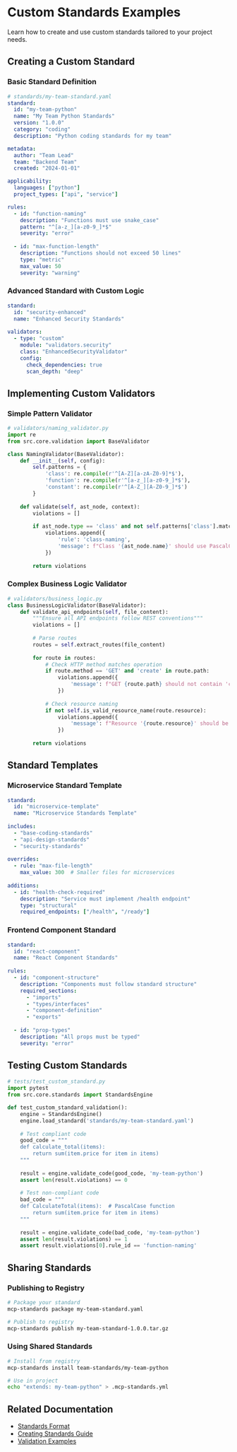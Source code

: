 # Custom Standards Examples

Learn how to create and use custom standards tailored to your project needs.

## Creating a Custom Standard

### Basic Standard Definition

```yaml
# standards/my-team-standard.yaml
standard:
  id: "my-team-python"
  name: "My Team Python Standards"
  version: "1.0.0"
  category: "coding"
  description: "Python coding standards for my team"

metadata:
  author: "Team Lead"
  team: "Backend Team"
  created: "2024-01-01"

applicability:
  languages: ["python"]
  project_types: ["api", "service"]

rules:
  - id: "function-naming"
    description: "Functions must use snake_case"
    pattern: "^[a-z_][a-z0-9_]*$"
    severity: "error"
    
  - id: "max-function-length"
    description: "Functions should not exceed 50 lines"
    type: "metric"
    max_value: 50
    severity: "warning"
```

### Advanced Standard with Custom Logic

```yaml
standard:
  id: "security-enhanced"
  name: "Enhanced Security Standards"
  
validators:
  - type: "custom"
    module: "validators.security"
    class: "EnhancedSecurityValidator"
    config:
      check_dependencies: true
      scan_depth: "deep"
```

## Implementing Custom Validators

### Simple Pattern Validator

```python
# validators/naming_validator.py
import re
from src.core.validation import BaseValidator

class NamingValidator(BaseValidator):
    def __init__(self, config):
        self.patterns = {
            'class': re.compile(r'^[A-Z][a-zA-Z0-9]*$'),
            'function': re.compile(r'^[a-z_][a-z0-9_]*$'),
            'constant': re.compile(r'^[A-Z_][A-Z0-9_]*$')
        }
    
    def validate(self, ast_node, context):
        violations = []
        
        if ast_node.type == 'class' and not self.patterns['class'].match(ast_node.name):
            violations.append({
                'rule': 'class-naming',
                'message': f"Class '{ast_node.name}' should use PascalCase"
            })
        
        return violations
```

### Complex Business Logic Validator

```python
# validators/business_logic.py
class BusinessLogicValidator(BaseValidator):
    def validate_api_endpoints(self, file_content):
        """Ensure all API endpoints follow REST conventions"""
        violations = []
        
        # Parse routes
        routes = self.extract_routes(file_content)
        
        for route in routes:
            # Check HTTP method matches operation
            if route.method == 'GET' and 'create' in route.path:
                violations.append({
                    'message': f"GET {route.path} should not contain 'create'"
                })
            
            # Check resource naming
            if not self.is_valid_resource_name(route.resource):
                violations.append({
                    'message': f"Resource '{route.resource}' should be plural"
                })
        
        return violations
```

## Standard Templates

### Microservice Standard Template

```yaml
standard:
  id: "microservice-template"
  name: "Microservice Standards Template"
  
includes:
  - "base-coding-standards"
  - "api-design-standards"
  - "security-standards"
  
overrides:
  - rule: "max-file-length"
    max_value: 300  # Smaller files for microservices
    
additions:
  - id: "health-check-required"
    description: "Service must implement /health endpoint"
    type: "structural"
    required_endpoints: ["/health", "/ready"]
```

### Frontend Component Standard

```yaml
standard:
  id: "react-component"
  name: "React Component Standards"
  
rules:
  - id: "component-structure"
    description: "Components must follow standard structure"
    required_sections:
      - "imports"
      - "types/interfaces"
      - "component-definition"
      - "exports"
      
  - id: "prop-types"
    description: "All props must be typed"
    severity: "error"
```

## Testing Custom Standards

```python
# tests/test_custom_standard.py
import pytest
from src.core.standards import StandardsEngine

def test_custom_standard_validation():
    engine = StandardsEngine()
    engine.load_standard('standards/my-team-standard.yaml')
    
    # Test compliant code
    good_code = """
    def calculate_total(items):
        return sum(item.price for item in items)
    """
    
    result = engine.validate_code(good_code, 'my-team-python')
    assert len(result.violations) == 0
    
    # Test non-compliant code
    bad_code = """
    def CalculateTotal(items):  # PascalCase function
        return sum(item.price for item in items)
    """
    
    result = engine.validate_code(bad_code, 'my-team-python')
    assert len(result.violations) == 1
    assert result.violations[0].rule_id == 'function-naming'
```

## Sharing Standards

### Publishing to Registry

```bash
# Package your standard
mcp-standards package my-team-standard.yaml

# Publish to registry
mcp-standards publish my-team-standard-1.0.0.tar.gz
```

### Using Shared Standards

```bash
# Install from registry
mcp-standards install team-standards/my-team-python

# Use in project
echo "extends: my-team-python" > .mcp-standards.yml
```

## Related Documentation

- [Standards Format](../api/standards-format.md)
- [Creating Standards Guide](../../CREATING_STANDARDS_GUIDE.md)
- [Validation Examples](./validation.md)